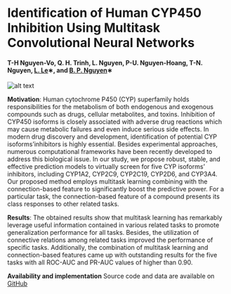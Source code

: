 # Identification of Human CYP450 Inhibition Using Multitask Convolutional Neural Networks

#### T-H Nguyen-Vo, Q. H. Trinh, L. Nguyen, P-U. Nguyen-Hoang, T-N. Nguyen, [L. Le](http://cbc.bio.hcmiu.edu.vn/)∗, and [B. P. Nguyen](https://homepages.ecs.vuw.ac.nz/~nguyenb5/about.html)∗


![alt text](https://github.com/mldlproject/2020-CYP450-mCNN/blob/main/CYP450_abs.svg)

**Motivation**: Human cytochrome P450 (CYP) superfamily holds responsibilities for the metabolism
of both endogenous and exogenous compounds such as drugs, cellular metabolites, and toxins. Inhibition 
of CYP450 isoforms is closely associated with adverse drug reactions which may cause metabolic failures 
and even induce serious side effects. In modern drug discovery and development, identification of potential 
CYP isoforms’inhibitors is highly essential. Besides experimental approaches, numerous computational 
frameworks have been recently developed to address this biological issue. In our study, we propose robust, 
stable, and effective prediction models to virtually screen for five CYP isoforms’ inhibitors, including 
CYP1A2, CYP2C9, CYP2C19, CYP2D6, and CYP3A4. Our proposed method employs multitask learning combining with 
the connection-based feature to significantly boost the predictive power. For a particular task, the 
connection-based feature of a compound presents its class responses to other related tasks.

**Results**: The obtained results show that multitask learning has remarkably leverage useful information 
contained in various related tasks to promote generalization performance for all tasks. Besides, the 
utilization of connective relations among related tasks improved the performance of specific tasks. 
Additionally, the combination of multitask learning and connection-based features came up with outstanding 
results for the five tasks with all ROC-AUC and PR-AUC values of higher than 0.90.

**Availability and implementation** Source code and data are available on [GitHub](https://github.com/mldlproject/2020-CYP450-mCNN)

